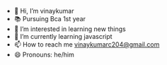 - 👋 Hi, I’m vinaykumar
- 📚 Pursuing Bca 1st year
- 👀 I’m interested in learning new things
- 🌱 I’m currently learning javascript
- 📫 How to reach me vinaykumarc204@gmail.com
- 😄 Pronouns: he/him


<!---
vinaykumarc29/vinaykumarc29 is a ✨ special ✨ repository because its `README.md` (this file) appears on your GitHub profile.
You can click the Preview link to take a look at your changes.
--->

